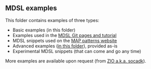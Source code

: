 ## MDSL examples

This folder contains examples of three types:

* Basic examples (in this folder)
* Examples used in the [MDSL Git pages and tutorial](https://microservice-api-patterns.github.io/MDSL-Specification/index)
* MDSL snippets used on the [MAP patterns website](https://microservice-api-patterns.org/)
* Advanced examples ([in this folder](examples-advanced)), provided as-is
* Experimental MDSL snippets (that can come and go any time)

More examples are available upon request (from [ZIO a.k.a. socadk](https://ozimmer.ch/about/)).